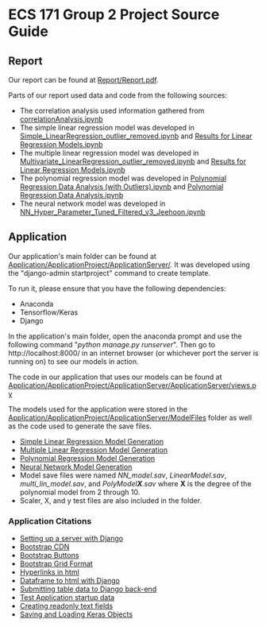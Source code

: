 # ECS 171 Group 2 Project Source Guide

## Report

Our report can be found at [Report/Report.pdf](https://github.com/xychen26/ECS171GroupProject/blob/main/Report/report.pdf).

Parts of our report used data and code from the following sources:
- The correlation analysis used information gathered from [correlationAnalysis.ipynb](https://github.com/xychen26/ECS171GroupProject/blob/main/correlationAnalysis.ipynb)
- The simple linear regression model was developed in [Simple_LinearRegression_outlier_removed.ipynb](https://github.com/xychen26/ECS171GroupProject/blob/main/Simple_LinearRegression_outlier_removed.ipynb) and [Results for Linear Regression Models.ipynb](https://github.com/xychen26/ECS171GroupProject/blob/main/Results%20for%20Linear%20Regression%20Models.ipynb)
- The multiple linear regression model was developed in [Multivariate_LinearRegression_outlier_removed.ipynb]() and [Results for Linear Regression Models.ipynb](https://github.com/xychen26/ECS171GroupProject/blob/main/Results%20for%20Linear%20Regression%20Models.ipynb)
- The polynomial regression model was developed in [Polynomial Regression Data Analysis (with Outliers).ipynb](https://github.com/xychen26/ECS171GroupProject/blob/main/Polynomial%20Regression%20Data%20Analysis%20(with%20Outliers).ipynb) and [Polynomial Regression Data Analysis.ipynb](https://github.com/xychen26/ECS171GroupProject/blob/main/Polynomial%20Regression%20Data%20Analysis.ipynb)
- The neural network model was developed in [NN_Hyper_Parameter_Tuned_Filtered_v3_Jeehoon.ipynb](https://github.com/xychen26/ECS171GroupProject/blob/main/NN_Hyper_Parameter_Tuned_Filtered_v3_Jeehoon.ipynb)


## Application

Our application's main folder can be found at [Application/ApplicationProject/ApplicationServer/](https://github.com/xychen26/ECS171GroupProject/tree/main/Application/ApplicationProject/ApplicationServer). It was developed using the "django-admin startproject" command to create template.

To run it, please ensure that you have the following dependencies: 
- Anaconda
- Tensorflow/Keras
- Django

In the application's main folder, open the anaconda prompt and use the following command "_python manage.py runserver_". Then go to http://localhost:8000/ in an internet browser (or whichever port the server is running on) to see our models in action.

The code in our application that uses our models can be found at [Application/ApplicationProject/ApplicationServer/ApplicationServer/views.py](https://github.com/xychen26/ECS171GroupProject/blob/main/Application/ApplicationProject/ApplicationServer/ApplicationServer/views.py)

The models used for the application were stored in the [Application/ApplicationProject/ApplicationServer/ModelFiles](https://github.com/xychen26/ECS171GroupProject/tree/main/Application/ApplicationProject/ApplicationServer/ModelFiles) folder as well as the code used to generate the save files.
- [Simple Linear Regression Model Generation](https://github.com/xychen26/ECS171GroupProject/blob/main/Application/ApplicationProject/ApplicationServer/ModelFiles/GenerateLinearModel.ipynb)
- [Multiple Linear Regression Model Generation](https://github.com/xychen26/ECS171GroupProject/blob/main/Application/ApplicationProject/ApplicationServer/ModelFiles/GenereateMultiLinearModel.ipynb)
- [Polynomial Regression Model Generation](https://github.com/xychen26/ECS171GroupProject/blob/main/Application/ApplicationProject/ApplicationServer/ModelFiles/GeneratePolyModel.ipynb)
- [Neural Network Model Generation](https://github.com/xychen26/ECS171GroupProject/blob/main/Application/ApplicationProject/ApplicationServer/ModelFiles/GenerateNNmodel.ipynb)
- Model save files were named _NN_model.sav_, _LinearModel.sav_, _multi_lin_model.sav_, and _PolyModel**X**.sav_ where **X** is the degree of the polynomial model from 2 through 10.
- Scaler, X, and y test files are also included in the folder.

### Application Citations
- [Setting up a server with Django](https://www.youtube.com/watch?v=zcALUNZNBUk)
- [Bootstrap CDN](https://www.bootstrapcdn.com/)
- [Bootstrap Buttons](https://getbootstrap.com/docs/4.0/components/buttons/)
- [Bootstrap Grid Format](https://getbootstrap.com/docs/4.0/layout/grid/)
- [Hyperlinks in html](https://www.w3schools.com/html/html_links.asp)
- [Dataframe to html with Django](https://www.geeksforgeeks.org/rendering-data-frame-to-html-template-in-table-view-using-django-framework/)
- [Submitting table data to Django back-end](https://stackoverflow.com/questions/56863105/how-do-i-pass-table-data-from-a-template-over-to-django-on-a-button-submit-click)
- [Test Application startup data](https://www.kaggle.com/karthickveerakumar/startup-logistic-regression)
- [Creating readonly text fields](https://stackoverflow.com/questions/35659178/prevent-typing-in-text-field-input-even-though-field-is-not-disabled-read-only)
- [Saving and Loading Keras Objects](https://stackoverflow.com/questions/67661244/how-to-pickle-weakref-in-python-tensorflow-keras?noredirect=1)
